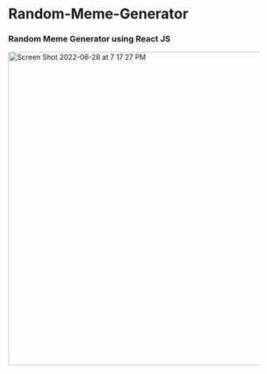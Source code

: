 # Random-Meme-Generator
<h3>Random Meme Generator using React JS</h3>
<img width="628" alt="Screen Shot 2022-06-28 at 7 17 27 PM" src="https://user-images.githubusercontent.com/65887526/176336908-12c7267c-81f4-46de-aede-b1e223fd9bb2.png">

